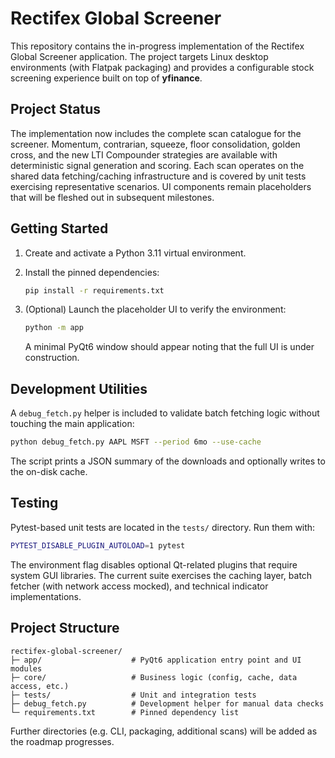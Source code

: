 # Rectifex Global Screener

This repository contains the in-progress implementation of the Rectifex Global Screener
application. The project targets Linux desktop environments (with Flatpak packaging) and
provides a configurable stock screening experience built on top of **yfinance**.

## Project Status

The implementation now includes the complete scan catalogue for the screener. Momentum,
contrarian, squeeze, floor consolidation, golden cross, and the new LTI Compounder strategies are
available with deterministic signal generation and scoring. Each scan operates on the shared data
fetching/caching infrastructure and is covered by unit tests exercising representative scenarios.
UI components remain placeholders that will be fleshed out in subsequent milestones.

## Getting Started

1. Create and activate a Python 3.11 virtual environment.
2. Install the pinned dependencies:

   ```bash
   pip install -r requirements.txt
   ```

3. (Optional) Launch the placeholder UI to verify the environment:

   ```bash
   python -m app
   ```

   A minimal PyQt6 window should appear noting that the full UI is under construction.

## Development Utilities

A `debug_fetch.py` helper is included to validate batch fetching logic without touching the main
application:

```bash
python debug_fetch.py AAPL MSFT --period 6mo --use-cache
```

The script prints a JSON summary of the downloads and optionally writes to the on-disk cache.

## Testing

Pytest-based unit tests are located in the `tests/` directory. Run them with:

```bash
PYTEST_DISABLE_PLUGIN_AUTOLOAD=1 pytest
```

The environment flag disables optional Qt-related plugins that require system GUI libraries.
The current suite exercises the caching layer, batch fetcher (with network access mocked), and
technical indicator implementations.

## Project Structure

```
rectifex-global-screener/
├─ app/                    # PyQt6 application entry point and UI modules
├─ core/                   # Business logic (config, cache, data access, etc.)
├─ tests/                  # Unit and integration tests
├─ debug_fetch.py          # Development helper for manual data checks
└─ requirements.txt        # Pinned dependency list
```

Further directories (e.g. CLI, packaging, additional scans) will be added as the roadmap
progresses.
